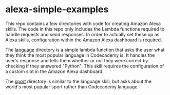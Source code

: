 # alexa-simple-examples

This repo contains a few directories with code for creating Amazon Alexa skills.
The code in this repo only includes the Lambda functions required to handle
requests and send responses. In order to actually set these up as Alexa skills,
configuration within the Amazon Alexa dashboard is required.  

The [language](https://github.com/NFabrizio/alexa-simple-examples/tree/master/language)
directory is a simple lambda function that asks the user what they think the most
popular language in Codecademy is. It handles the user's response and tells them
whether or not they were correct by checking if they answered "Python". This skill
requires the configuration of a custom slot in the Amazon Alexa dashboard.

The [sport](https://github.com/NFabrizio/alexa-simple-examples/tree/master/sport)
directory is similar to the language skill, but asks about the world's most popular
sport rather than Codecademy language.
